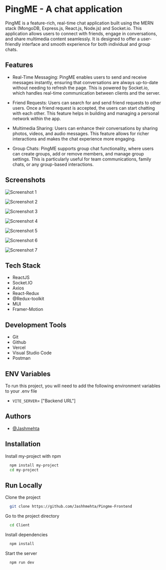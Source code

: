 
# PingME - A chat application

PingME is a feature-rich, real-time chat application built using the MERN stack (MongoDB, Express.js, React.js, Node.js) and Socket.io. This application allows users to connect with friends, engage in conversations, and share multimedia content seamlessly. It is designed to offer a user-friendly interface and smooth experience for both individual and group chats.





## Features

- Real-Time Messaging: PingME enables users to send and receive messages instantly, ensuring that conversations are always up-to-date without needing to refresh the page. This is powered by Socket.io, which handles real-time communication between clients and the server.

- Friend Requests: Users can search for and send friend requests to other users. Once a friend request is accepted, the users can start chatting with each other. This feature helps in building and managing a personal network within the app.

- Multimedia Sharing: Users can enhance their conversations by sharing photos, videos, and audio messages. This feature allows for richer interactions and makes the chat experience more engaging.

- Group Chats: PingME supports group chat functionality, where users can create groups, add or remove members, and manage group settings. This is particularly useful for team communications, family chats, or any group-based interactions.


## Screenshots

![Screenshot 1](https://res.cloudinary.com/dggu0pzry/image/upload/v1720012024/2f1026b5-6d20-4b26-bfa8-423f012a0627.png)

![Screenshot 2](https://res.cloudinary.com/dggu0pzry/image/upload/v1720012024/1a277b42-2173-46ff-a3e7-3d88b09ed4fb.png)

![Screenshot 3](https://res.cloudinary.com/dggu0pzry/image/upload/v1720012025/9202ac19-c388-42a9-a758-35cb579580a3.png)

![Screenshot 4](https://res.cloudinary.com/dggu0pzry/image/upload/v1720012024/b2a8df52-1383-4919-9464-a552d5003df1.png)

![Screenshot 5](https://res.cloudinary.com/dggu0pzry/image/upload/v1720012024/45ae499a-8124-437c-ab83-755c7b139414.png)

![Screenshot 6](https://res.cloudinary.com/dggu0pzry/image/upload/v1720012024/70b031c0-3b2c-46f5-bc39-368d94ad4b25.png)

![Screenshot 7](https://res.cloudinary.com/dggu0pzry/image/upload/v1720012024/ec6a1a79-271a-483b-8084-3d45e5d380a6.png)





## Tech Stack

- ReactJS
- Socket.IO
- Axios
- React-Redux
- @Redux-toolkit
- MUI
- Framer-Motion



## Development Tools

- Git
- Github
- Vercel
- Visual Studio Code
- Postman





## ENV Variables

To run this project, you will need to add the following environment variables to 
your .env file
- `VITE_SERVER`= ["Backend URL"]





## Authors

- [@Jashmehta](https://www.github.com/Jashhmehta)




## Installation

Install my-project with npm

```bash
  npm install my-project
  cd my-project
```
    
## Run Locally

Clone the project

```bash
  git clone https://github.com/Jashhmehta/Pingme-Frontend
```

Go to the project directory

```bash
  cd Client
```

Install dependencies

```bash
  npm install
```

Start the server

```bash
  npm run dev
```

